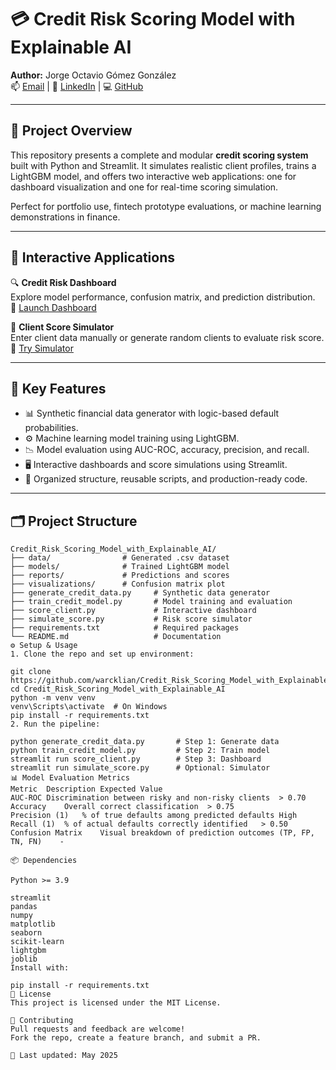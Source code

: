 # 💳 Credit Risk Scoring Model with Explainable AI

**Author:** Jorge Octavio Gómez González  
📫 [Email](mailto:warcklian696@gmail.com) | 🔗 [LinkedIn](https://www.linkedin.com/in/jorge-octavio-gómez-gonzález-8a0510b4) | 💻 [GitHub](https://github.com/warcklian)

---

## 📌 Project Overview

This repository presents a complete and modular **credit scoring system** built with Python and Streamlit. It simulates realistic client profiles, trains a LightGBM model, and offers two interactive web applications: one for dashboard visualization and one for real-time scoring simulation.

Perfect for portfolio use, fintech prototype evaluations, or machine learning demonstrations in finance.

---

## 🚀 Interactive Applications

🔍 **Credit Risk Dashboard**  
Explore model performance, confusion matrix, and prediction distribution.  
🔗 [Launch Dashboard](https://creditriskscoringmodelwithexplainableai-jqpautq6kdi4dsvjv6hn6c.streamlit.app/)

🧮 **Client Score Simulator**  
Enter client data manually or generate random clients to evaluate risk score.  
🔗 [Try Simulator](https://creditriskscoringmodelwithexplainableai-qnptijqfh3gmyveztgdkhq.streamlit.app/)

---

## 🧠 Key Features

- 📊 Synthetic financial data generator with logic-based default probabilities.
- ⚙️ Machine learning model training using LightGBM.
- 📉 Model evaluation using AUC-ROC, accuracy, precision, and recall.
- 🖥️ Interactive dashboards and score simulations using Streamlit.
- 💾 Organized structure, reusable scripts, and production-ready code.

---

## 🗂️ Project Structure

```plaintext
Credit_Risk_Scoring_Model_with_Explainable_AI/
├── data/                # Generated .csv dataset
├── models/              # Trained LightGBM model
├── reports/             # Predictions and scores
├── visualizations/      # Confusion matrix plot
├── generate_credit_data.py     # Synthetic data generator
├── train_credit_model.py       # Model training and evaluation
├── score_client.py             # Interactive dashboard
├── simulate_score.py           # Risk score simulator
├── requirements.txt            # Required packages
└── README.md                   # Documentation
⚙️ Setup & Usage
1. Clone the repo and set up environment:

git clone https://github.com/warcklian/Credit_Risk_Scoring_Model_with_Explainable_AI.git
cd Credit_Risk_Scoring_Model_with_Explainable_AI
python -m venv venv
venv\Scripts\activate  # On Windows
pip install -r requirements.txt
2. Run the pipeline:

python generate_credit_data.py       # Step 1: Generate data
python train_credit_model.py         # Step 2: Train model
streamlit run score_client.py        # Step 3: Dashboard
streamlit run simulate_score.py      # Optional: Simulator
📊 Model Evaluation Metrics
Metric	Description	Expected Value
AUC-ROC	Discrimination between risky and non-risky clients	> 0.70
Accuracy	Overall correct classification	> 0.75
Precision (1)	% of true defaults among predicted defaults	High
Recall (1)	% of actual defaults correctly identified	> 0.50
Confusion Matrix	Visual breakdown of prediction outcomes (TP, FP, TN, FN)	-

📦 Dependencies

Python >= 3.9

streamlit
pandas
numpy
matplotlib
seaborn
scikit-learn
lightgbm
joblib
Install with:

pip install -r requirements.txt
📝 License
This project is licensed under the MIT License.

🤝 Contributing
Pull requests and feedback are welcome!
Fork the repo, create a feature branch, and submit a PR.

📅 Last updated: May 2025